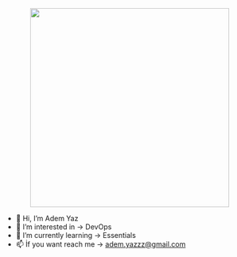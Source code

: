 <div id="header" align="center">
  <img src="https://media.giphy.com/media/gjrYDwbjnK8x36xZIO/giphy.gif" width="400"/>
</div>
  
- 👋 Hi, I’m Adem Yaz
- 👀 I’m interested in -> DevOps
- 🌱 I’m currently learning -> Essentials
- 📫 İf you want reach me -> adem.yazzz@gmail.com


